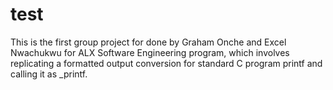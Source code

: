 # test
This is the first group project for done by Graham Onche and Excel Nwachukwu for ALX Software Engineering program, which involves replicating a formatted output conversion for standard C program printf and calling it as _printf.
